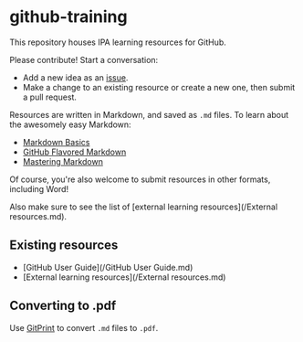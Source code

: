 github-training
===============

This repository houses IPA learning resources for GitHub.

Please contribute! Start a conversation:
- Add a new idea as an [issue](https://github.com/PovertyAction/github-training/issues).
- Make a change to an existing resource or create a new one, then submit a pull request.

Resources are written in Markdown, and saved as `.md` files. To learn about the awesomely easy Markdown:
- [Markdown Basics](https://help.github.com/articles/markdown-basics)
- [GitHub Flavored Markdown](https://help.github.com/articles/github-flavored-markdown)
- [Mastering Markdown](https://guides.github.com/features/mastering-markdown/)

Of course, you're also welcome to submit resources in other formats, including Word!

Also make sure to see the list of [external learning resources](/External resources.md).

Existing resources
------------------

- [GitHub User Guide](/GitHub User Guide.md)
- [External learning resources](/External resources.md)

Converting to .pdf
------------------

Use [GitPrint](http://gitprint.com/) to convert `.md` files to `.pdf`.
